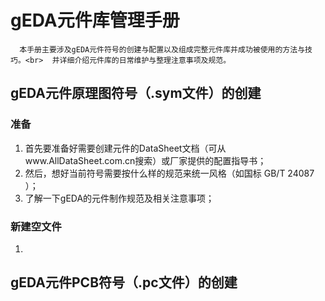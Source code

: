 # gEDA元件库管理手册
`  本手册主要涉及gEDA元件符号的创建与配置以及组成完整元件库并成功被使用的方法与技巧。<br>  并详细介绍元件库的日常维护与整理注意事项及规范。`

## gEDA元件原理图符号（.sym文件）的创建
### 准备
1. 首先要准备好需要创建元件的DataSheet文档（可从www.AllDataSheet.com.cn搜索）或厂家提供的配置指导书；
1. 然后，想好当前符号需要按什么样的规范来统一风格（如国标 GB/T 24087 ）；
1. 了解一下gEDA的元件制作规范及相关注意事项；

### 新建空文件
1. 


## gEDA元件PCB符号（.pc文件）的创建
